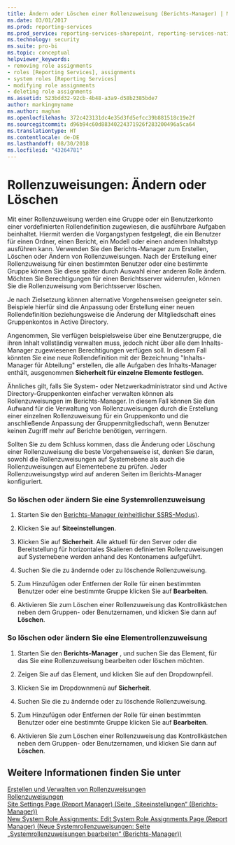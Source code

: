 ```yaml
---
title: Ändern oder Löschen einer Rollenzuweisung (Berichts-Manager) | Microsoft-Dokumentation
ms.date: 03/01/2017
ms.prod: reporting-services
ms.prod_service: reporting-services-sharepoint, reporting-services-native
ms.technology: security
ms.suite: pro-bi
ms.topic: conceptual
helpviewer_keywords:
- removing role assignments
- roles [Reporting Services], assignments
- system roles [Reporting Services]
- modifying role assignments
- deleting role assignments
ms.assetid: 523bdd32-92cb-4b48-a3a9-d58b2385bde7
author: markingmyname
ms.author: maghan
ms.openlocfilehash: 372c423131dc4e35d3fd5efcc39b881518c19e2f
ms.sourcegitcommit: d96b94c60d88340224371926f283200496a5ca64
ms.translationtype: HT
ms.contentlocale: de-DE
ms.lasthandoff: 08/30/2018
ms.locfileid: "43264781"
---
```

# <a name="role-assignments---modify-or-delete"></a>Rollenzuweisungen: Ändern oder Löschen
  Mit einer Rollenzuweisung werden eine Gruppe oder ein Benutzerkonto einer vordefinierten Rollendefinition zugewiesen, die ausführbare Aufgaben beinhaltet. Hiermit werden die Vorgangstypen festgelegt, die ein Benutzer für einen Ordner, einen Bericht, ein Modell oder einen anderen Inhaltstyp ausführen kann. Verwenden Sie den Berichts-Manager zum Erstellen, Löschen oder Ändern von Rollenzuweisungen. Nach der Erstellung einer Rollenzuweisung für einen bestimmten Benutzer oder eine bestimmte Gruppe können Sie diese später durch Auswahl einer anderen Rolle ändern. Möchten Sie Berechtigungen für einen Berichtsserver widerrufen, können Sie die Rollenzuweisung vom Berichtsserver löschen.  
  
 Je nach Zielsetzung können alternative Vorgehensweisen geeigneter sein. Beispiele hierfür sind die Anpassung oder Erstellung einer neuen Rollendefinition beziehungsweise die Änderung der Mitgliedschaft eines Gruppenkontos in Active Directory.  
  
 Angenommen, Sie verfügen beispielsweise über eine Benutzergruppe, die ihren Inhalt vollständig verwalten muss, jedoch nicht über alle dem Inhalts-Manager zugewiesenen Berechtigungen verfügen soll. In diesem Fall könnten Sie eine neue Rollendefinition mit der Bezeichnung "Inhalts-Manager für Abteilung" erstellen, die alle Aufgaben des Inhalts-Manager enthält, ausgenommen **Sicherheit für einzelne Elemente festlegen**.  
  
 Ähnliches gilt, falls Sie System- oder Netzwerkadministrator sind und Active Directory-Gruppenkonten einfacher verwalten können als Rollenzuweisungen im Berichts-Manager. In diesem Fall können Sie den Aufwand für die Verwaltung von Rollenzuweisungen durch die Erstellung einer einzelnen Rollenzuweisung für ein Gruppenkonto und die anschließende Anpassung der Gruppenmitgliedschaft, wenn Benutzer keinen Zugriff mehr auf Berichte benötigen, verringern.  
  
 Sollten Sie zu dem Schluss kommen, dass die Änderung oder Löschung einer Rollenzuweisung die beste Vorgehensweise ist, denken Sie daran, sowohl die Rollenzuweisungen auf Systemebene als auch die Rollenzuweisungen auf Elementebene zu prüfen. Jeder Rollenzuweisungstyp wird auf anderen Seiten im Berichts-Manager konfiguriert.  
  
### <a name="to-modify-or-delete-a-system-role-assignment"></a>So löschen oder ändern Sie eine Systemrollenzuweisung  
  
1.  Starten Sie den [Berichts-Manager &#40;einheitlicher SSRS-Modus&#41;](http://msdn.microsoft.com/library/80949f9d-58f5-48e3-9342-9e9bf4e57896).  
  
2.  Klicken Sie auf **Siteeinstellungen**.  
  
3.  Klicken Sie auf **Sicherheit**. Alle aktuell für den Server oder die Bereitstellung für horizontales Skalieren definierten Rollenzuweisungen auf Systemebene werden anhand des Kontonamens aufgeführt.  
  
4.  Suchen Sie die zu ändernde oder zu löschende Rollenzuweisung.  
  
5.  Zum Hinzufügen oder Entfernen der Rolle für einen bestimmten Benutzer oder eine bestimmte Gruppe klicken Sie auf **Bearbeiten**.  
  
6.  Aktivieren Sie zum Löschen einer Rollenzuweisung das Kontrollkästchen neben dem Gruppen- oder Benutzernamen, und klicken Sie dann auf **Löschen**.  
  
### <a name="to-modify-or-delete-an-item-role-assignment"></a>So löschen oder ändern Sie eine Elementrollenzuweisung  
  
1.  Starten Sie den **Berichts-Manager** , und suchen Sie das Element, für das Sie eine Rollenzuweisung bearbeiten oder löschen möchten.  
  
2.  Zeigen Sie auf das Element, und klicken Sie auf den Dropdownpfeil.  
  
3.  Klicken Sie im Dropdownmenü auf **Sicherheit**.  
  
4.  Suchen Sie die zu ändernde oder zu löschende Rollenzuweisung.  
  
5.  Zum Hinzufügen oder Entfernen der Rolle für einen bestimmten Benutzer oder eine bestimmte Gruppe klicken Sie auf **Bearbeiten**.  
  
6.  Aktivieren Sie zum Löschen einer Rollenzuweisung das Kontrollkästchen neben dem Gruppen- oder Benutzernamen, und klicken Sie dann auf **Löschen**.  
  
## <a name="see-also"></a>Weitere Informationen finden Sie unter  
 [Erstellen und Verwalten von Rollenzuweisungen](../../reporting-services/security/create-and-manage-role-assignments.md)   
 [Rollenzuweisungen](../../reporting-services/security/role-assignments.md)   
 [Site Settings Page (Report Manager) (Seite „Siteeinstellungen“ (Berichts-Manager))](http://msdn.microsoft.com/library/4d67a01c-eae4-49ba-a6e8-8e983c0248f5)   
 [New System Role Assignments: Edit System Role Assignments Page (Report Manager) (Neue Systemrollenzuweisungen: Seite „Systemrollenzuweisungen bearbeiten“ (Berichts-Manager))](http://msdn.microsoft.com/library/62a22ab9-1eb4-4ce5-8dd7-06b5ed2d9a2a)  
  
  

